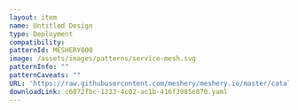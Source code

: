 ```yaml
---
layout: item
name: Untitled Design
type: Deployment
compatibility: 
patternId: MESHERY000
image: /assets/images/patterns/service-mesh.svg
patternInfo: ""
patternCaveats: ""
URL: 'https://raw.githubusercontent.com/meshery/meshery.io/master/catalog/c6872fbc-1233-4c02-ac1b-416f3985e870.yaml'
downloadLink: c6872fbc-1233-4c02-ac1b-416f3985e870.yaml
---
```

